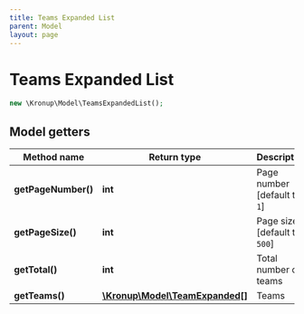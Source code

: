 ```yaml
---
title: Teams Expanded List
parent: Model
layout: page
---
```


# Teams Expanded List

```php
new \Kronup\Model\TeamsExpandedList();
```

## Model getters

Method name | Return type | Description
------------ | ------------- | -------------
**getPageNumber()** | **int** | Page number   [default to `1`]
**getPageSize()** | **int** | Page size   [default to `500`]
**getTotal()** | **int** | Total number of teams
**getTeams()** | [**\Kronup\Model\TeamExpanded[]**](../TeamExpanded) | Teams

